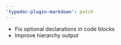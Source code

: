 ```yaml
---
'typedoc-plugin-markdown': patch
---
```


- Fix optional declarations in code blocks
- Improve hierarchy output
